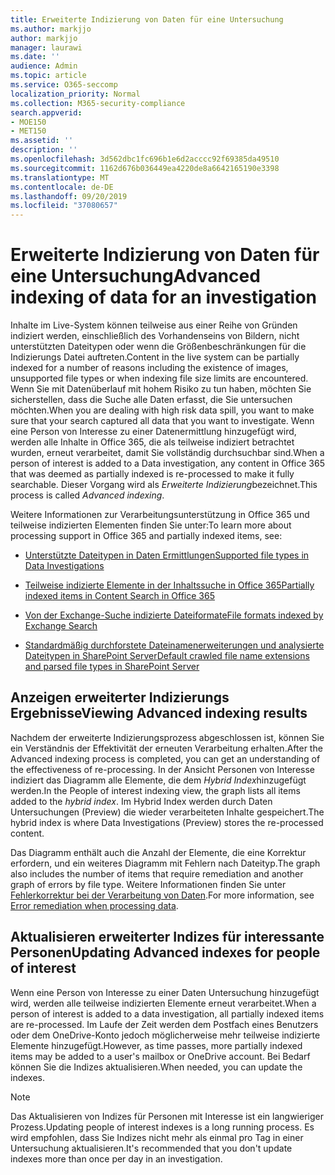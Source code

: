 ```yaml
---
title: Erweiterte Indizierung von Daten für eine Untersuchung
ms.author: markjjo
author: markjjo
manager: laurawi
ms.date: ''
audience: Admin
ms.topic: article
ms.service: O365-seccomp
localization_priority: Normal
ms.collection: M365-security-compliance
search.appverid:
- MOE150
- MET150
ms.assetid: ''
description: ''
ms.openlocfilehash: 3d562dbc1fc696b1e6d2acccc92f69385da49510
ms.sourcegitcommit: 1162d676b036449ea4220de8a6642165190e3398
ms.translationtype: MT
ms.contentlocale: de-DE
ms.lasthandoff: 09/20/2019
ms.locfileid: "37080657"
---
```

# <a name="advanced-indexing-of-data-for-an-investigation"></a><span data-ttu-id="c932d-102">Erweiterte Indizierung von Daten für eine Untersuchung</span><span class="sxs-lookup"><span data-stu-id="c932d-102">Advanced indexing of data for an investigation</span></span>

<span data-ttu-id="c932d-103">Inhalte im Live-System können teilweise aus einer Reihe von Gründen indiziert werden, einschließlich des Vorhandenseins von Bildern, nicht unterstützten Dateitypen oder wenn die Größenbeschränkungen für die Indizierungs Datei auftreten.</span><span class="sxs-lookup"><span data-stu-id="c932d-103">Content in the live system can be partially indexed for a number of reasons including the existence of images, unsupported file types or when indexing file size limits are encountered.</span></span> <span data-ttu-id="c932d-104">Wenn Sie mit Datenüberlauf mit hohem Risiko zu tun haben, möchten Sie sicherstellen, dass die Suche alle Daten erfasst, die Sie untersuchen möchten.</span><span class="sxs-lookup"><span data-stu-id="c932d-104">When you are dealing with high risk data spill, you want to make sure that your search captured all data that you want to investigate.</span></span> <span data-ttu-id="c932d-105">Wenn eine Person von Interesse zu einer Datenermittlung hinzugefügt wird, werden alle Inhalte in Office 365, die als teilweise indiziert betrachtet wurden, erneut verarbeitet, damit Sie vollständig durchsuchbar sind.</span><span class="sxs-lookup"><span data-stu-id="c932d-105">When a person of interest is added to a Data investigation, any content in Office 365 that was deemed as partially indexed is re-processed to make it fully searchable.</span></span> <span data-ttu-id="c932d-106">Dieser Vorgang wird als *Erweiterte Indizierung*bezeichnet.</span><span class="sxs-lookup"><span data-stu-id="c932d-106">This process is called *Advanced indexing*.</span></span> 

<span data-ttu-id="c932d-107">Weitere Informationen zur Verarbeitungsunterstützung in Office 365 und teilweise indizierten Elementen finden Sie unter:</span><span class="sxs-lookup"><span data-stu-id="c932d-107">To learn more about processing support in Office 365 and partially indexed items, see:</span></span>

- [<span data-ttu-id="c932d-108">Unterstützte Dateitypen in Daten Ermittlungen</span><span class="sxs-lookup"><span data-stu-id="c932d-108">Supported file types in Data Investigations</span></span>](supported-filetypes-datainvestigations.md)

- [<span data-ttu-id="c932d-109">Teilweise indizierte Elemente in der Inhaltssuche in Office 365</span><span class="sxs-lookup"><span data-stu-id="c932d-109">Partially indexed items in Content Search in Office 365</span></span>](partially-indexed-items-in-content-search.md)

- [<span data-ttu-id="c932d-110">Von der Exchange-Suche indizierte Dateiformate</span><span class="sxs-lookup"><span data-stu-id="c932d-110">File formats indexed by Exchange Search</span></span>](https://docs.microsoft.com/en-us/exchange/file-formats-indexed-by-exchange-search-exchange-2013-help)

- [<span data-ttu-id="c932d-111">Standardmäßig durchforstete Dateinamenerweiterungen und analysierte Dateitypen in SharePoint Server</span><span class="sxs-lookup"><span data-stu-id="c932d-111">Default crawled file name extensions and parsed file types in SharePoint Server</span></span>](https://docs.microsoft.com/en-us/SharePoint/technical-reference/default-crawled-file-name-extensions-and-parsed-file-types)

## <a name="viewing-advanced-indexing-results"></a><span data-ttu-id="c932d-112">Anzeigen erweiterter Indizierungs Ergebnisse</span><span class="sxs-lookup"><span data-stu-id="c932d-112">Viewing Advanced indexing results</span></span>

<span data-ttu-id="c932d-113">Nachdem der erweiterte Indizierungsprozess abgeschlossen ist, können Sie ein Verständnis der Effektivität der erneuten Verarbeitung erhalten.</span><span class="sxs-lookup"><span data-stu-id="c932d-113">After the Advanced indexing process is completed, you can get an understanding of the effectiveness of re-processing.</span></span>  <span data-ttu-id="c932d-114">In der Ansicht Personen von Interesse indiziert das Diagramm alle Elemente, die dem *Hybrid Index*hinzugefügt werden.</span><span class="sxs-lookup"><span data-stu-id="c932d-114">In the People of interest indexing view, the graph lists all items added to the *hybrid index*.</span></span>  <span data-ttu-id="c932d-115">Im Hybrid Index werden durch Daten Untersuchungen (Preview) die wieder verarbeiteten Inhalte gespeichert.</span><span class="sxs-lookup"><span data-stu-id="c932d-115">The hybrid index is where Data Investigations (Preview) stores the re-processed content.</span></span>

<span data-ttu-id="c932d-116">Das Diagramm enthält auch die Anzahl der Elemente, die eine Korrektur erfordern, und ein weiteres Diagramm mit Fehlern nach Dateityp.</span><span class="sxs-lookup"><span data-stu-id="c932d-116">The graph also includes the number of items that require remediation and another graph of errors by file type.</span></span> <span data-ttu-id="c932d-117">Weitere Informationen finden Sie unter [Fehlerkorrektur bei der Verarbeitung von Daten](error-remediation.md).</span><span class="sxs-lookup"><span data-stu-id="c932d-117">For more information, see [Error remediation when processing data](error-remediation.md).</span></span>

## <a name="updating-advanced-indexes-for-people-of-interest"></a><span data-ttu-id="c932d-118">Aktualisieren erweiterter Indizes für interessante Personen</span><span class="sxs-lookup"><span data-stu-id="c932d-118">Updating Advanced indexes for people of interest</span></span>

<span data-ttu-id="c932d-119">Wenn eine Person von Interesse zu einer Daten Untersuchung hinzugefügt wird, werden alle teilweise indizierten Elemente erneut verarbeitet.</span><span class="sxs-lookup"><span data-stu-id="c932d-119">When a person of interest is added to a data investigation, all partially indexed items are re-processed.</span></span> <span data-ttu-id="c932d-120">Im Laufe der Zeit werden dem Postfach eines Benutzers oder dem OneDrive-Konto jedoch möglicherweise mehr teilweise indizierte Elemente hinzugefügt.</span><span class="sxs-lookup"><span data-stu-id="c932d-120">However, as time passes, more partially indexed items may be added to a user's mailbox or OneDrive account.</span></span>  <span data-ttu-id="c932d-121">Bei Bedarf können Sie die Indizes aktualisieren.</span><span class="sxs-lookup"><span data-stu-id="c932d-121">When needed, you can update the indexes.</span></span>

> [!NOTE]
> <span data-ttu-id="c932d-122">Das Aktualisieren von Indizes für Personen mit Interesse ist ein langwieriger Prozess.</span><span class="sxs-lookup"><span data-stu-id="c932d-122">Updating people of interest indexes is a long running process.</span></span> <span data-ttu-id="c932d-123">Es wird empfohlen, dass Sie Indizes nicht mehr als einmal pro Tag in einer Untersuchung aktualisieren.</span><span class="sxs-lookup"><span data-stu-id="c932d-123">It's recommended that you don't update indexes more than once per day in an investigation.</span></span>
